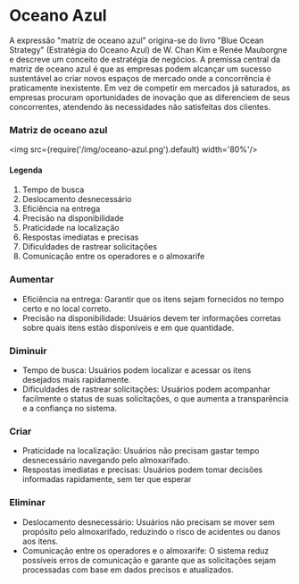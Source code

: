 #  Oceano Azul


A expressão "matriz de oceano azul" origina-se do livro "Blue Ocean Strategy" (Estratégia do Oceano Azul) de W. Chan Kim e Renée Mauborgne e descreve um conceito de estratégia de negócios. A premissa central da matriz de oceano azul é que as empresas podem alcançar um sucesso sustentável ao criar novos espaços de mercado onde a concorrência é praticamente inexistente. Em vez de competir em mercados já saturados, as empresas procuram oportunidades de inovação que as diferenciem de seus concorrentes, atendendo às necessidades não satisfeitas dos clientes.

### Matriz de oceano azul

<img src={require('/img/oceano-azul.png').default} width='80%'/>


#### Legenda
1. Tempo de busca
2. Deslocamento desnecessário
3. Eficiência na entrega
4. Precisão na disponibilidade
5. Praticidade na localização
6. Respostas imediatas e precisas
7. Dificuldades de rastrear solicitações
8. Comunicação entre os operadores e o almoxarife

### Aumentar
- Eficiência na entrega: Garantir que os itens sejam fornecidos no tempo certo e no local correto. 
- Precisão na disponibilidade: Usuários devem ter informações corretas sobre quais itens estão disponíveis e em que quantidade.

### Diminuir
- Tempo de busca: Usuários podem localizar e acessar os itens desejados mais rapidamente.
- Dificuldades de rastrear solicitações: Usuários podem acompanhar facilmente o status de suas solicitações, o que aumenta a transparência e a confiança no sistema.

### Criar
- Praticidade na localização: Usuários não precisam gastar tempo desnecessário navegando pelo almoxarifado.
- Respostas imediatas e precisas: Usuários podem tomar decisões informadas rapidamente, sem ter que esperar

### Eliminar
- Deslocamento desnecessário: Usuários não precisam se mover sem propósito pelo almoxarifado, reduzindo o risco de acidentes ou danos aos itens.
- Comunicação entre os operadores e o almoxarife: O sistema reduz possíveis erros de comunicação e garante que as solicitações sejam processadas com base em dados precisos e atualizados.

